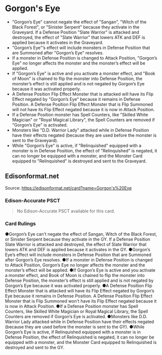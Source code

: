 # Gorgon's Eye

*   "Gorgon’s Eye" cannot negate the effect of "Sangan", "Witch of the Black Forest", or "Sinister Serpent" because they activate in the Graveyard. If a Defense Position "Slate Warrior" is attacked and destroyed, the effect of "Slate Warrior" that lowers ATK and DEF is applied because it activates in the Graveyard.
*   "Gorgon’s Eye"’s effect will include monsters in Defense Position that are Summoned after "Gorgon’s Eye" resolves.
*   If a monster in Defense Position is changed to Attack Position, "Gorgon’s Eye" no longer affects the monster and the monster’s effect will be applied.
*   If "Gorgon’s Eye" is active and you activate a monster effect, and "Book of Moon" is chained to flip the monster into Defense Position, the monster’s effect is still applied and is not negated by Gorgon’s Eye because it was activated properly.
*   A Defense Position Flip Effect Monster that is attacked will have its Flip Effect negated by "Gorgon’s Eye" because it remains in Defense Position. A Defense Position Flip Effect Monster that is Flip Summoned will not have its Flip Effect negated because it is now in Attack Position.
*   If a Defense Position monster has Spell Counters, like "Skilled White Magician" or "Royal Magical Library", the Spell Counters are removed if "Gorgon’s Eye" is activated.
*   Monsters like "D.D. Warrior Lady" attacked while in Defense Position have their effects negated (because they are used before the monster is sent to the Graveyard).
*   While "Gorgon’s Eye" is active, if "Relinquished" equipped with a monster is in Defense Position, the effect of "Relinquished" is negated, it can no longer be equipped with a monster, and the Monster Card equipped to "Relinquished" is destroyed and sent to the Graveyard.

## Edisonformat.net

Source: https://edisonformat.net/card?name=Gorgon's%20Eye

### Edison-Accurate PSCT

> No Edison-Accurate PSCT available for this card.

### Card Rulings

●Gorgon’s Eye can't negate the effect of Sangan, Witch of the Black Forest, or Sinister Serpent because they activate in the GY. If a Defense Position Slate Warrior is attacked and destroyed, the effect of Slate Warrior that lowers ATK and DEF is applied because it activates in the GY.
●Gorgon’s Eye’s effect will include monsters in Defense Position that are Summoned after Gorgon’s Eye resolves.
●If a monster in Defense Position is changed to Attack Position, Gorgon’s Eye no longer affects the monster and the monster’s effect will be applied.
●If Gorgon’s Eye is active and you activate a monster effect, and Book of Moon is chained to flip the monster into Defense Position, the monster’s effect is still applied and is not negated by Gorgon’s Eye because it was activated properly.
●A Defense Position Flip Effect Monster that is attacked will have its Flip Effect negated by Gorgon’s Eye because it remains in Defense Position. A Defense Position Flip Effect Monster that is Flip Summoned won't have its Flip Effect negated because it is now in Attack Position.
●If a Defense Position monster has Spell Counters, like Skilled White Magician or Royal Magical Library, the Spell Counters are removed if Gorgon’s Eye is activated.
●Monsters like D.D. Warrior Lady attacked while in Defense Position have their effects negated (because they are used before the monster is sent to the GY).
●While Gorgon’s Eye is active, if Relinquished equipped with a monster is in Defense Position, the effect of Relinquished is negated, it can no longer be equipped with a monster, and the Monster Card equipped to Relinquished is destroyed and sent to the GY.
            